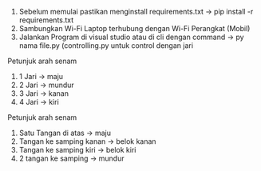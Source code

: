 1. Sebelum memulai pastikan menginstall requirements.txt -> pip install -r requirements.txt
2. Sambungkan Wi-Fi Laptop terhubung dengan Wi-Fi Perangkat (Mobil)
3. Jalankan Program di visual studio atau di cli dengan command -> py nama file.py (controlling.py untuk control dengan jari 

Petunjuk arah senam
1. 1 Jari -> maju
2. 2 Jari -> mundur
3. 3 Jari -> kanan
4. 4 Jari -> kiri

Petunjuk arah senam
1. Satu Tangan di atas -> maju
2. Tangan ke samping kanan -> belok kanan
3. Tangan ke samping kiri -> belok kiri
4. 2 tangan ke samping -> mundur
